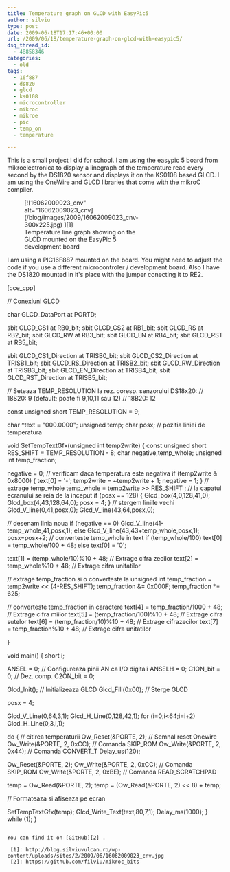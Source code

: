 ```yaml
---
title: Temperature graph on GLCD with EasyPic5
author: silviu
type: post
date: 2009-06-18T17:17:46+00:00
url: /2009/06/18/temperature-graph-on-glcd-with-easypic5/
dsq_thread_id:
  - 48858346
categories:
  - old
tags:
  - 16f887
  - ds820
  - glcd
  - ks0108
  - microcontroller
  - mikroc
  - mikroe
  - pic
  - temp_on
  - temperature

---
```

This is a small project I did for school. I am using the easypic 5 board from mikroelectronica to display a linegraph of the temperature read every second by the DS1820 sensor and displays it on the KS0108 based GLCD. I am using the OneWire and GLCD libraries that come with the mikroC compiler.

<figure id="attachment_279" aria-describedby="caption-attachment-279" style="width: 300px" class="wp-caption aligncenter">[![16062009023_cnv" alt="16062009023_cnv](/blog/images/2009/16062009023_cnv-300x225.jpg) ][1]<figcaption id="caption-attachment-279" class="wp-caption-text">Temperature line graph showing on the GLCD mounted on the EasyPic 5 development board</figcaption></figure>

<p style="text-align: left">
  I am using a PIC16F887 mounted on the board. You might need to adjust the code if you use a different microcontroler / development board. Also I have the DS1820 mounted in it's place with the jumper conecting it to RE2.
</p>

[cce_cpp]

// Conexiuni GLCD

char GLCD_DataPort at PORTD;

sbit GLCD_CS1 at RB0_bit;
sbit GLCD_CS2 at RB1_bit;
sbit GLCD_RS at RB2_bit;
sbit GLCD_RW at RB3_bit;
sbit GLCD_EN at RB4_bit;
sbit GLCD_RST at RB5_bit;

sbit GLCD_CS1_Direction at TRISB0_bit;
sbit GLCD_CS2_Direction at TRISB1_bit;
sbit GLCD_RS_Direction at TRISB2_bit;
sbit GLCD_RW_Direction at TRISB3_bit;
sbit GLCD_EN_Direction at TRISB4_bit;
sbit GLCD_RST_Direction at TRISB5_bit;

// Seteaza TEMP_RESOLUTION la rez. coresp. senzorului DS18x20:
// 18S20: 9 (default; poate fi 9,10,11 sau 12)
// 18B20: 12

const unsigned short TEMP_RESOLUTION = 9;

char *text = "000.0000";
unsigned temp;
char posx; // pozitia liniei de temperatura

void SetTempTextGfx(unsigned int temp2write) {
const unsigned short RES_SHIFT = TEMP_RESOLUTION - 8;
char negative,temp_whole;
unsigned int temp_fraction;

negative = 0;
// verificam daca temperatura este negativa
if (temp2write & 0x8000) {
text[0] = '-';
temp2write = ~temp2write + 1;
negative = 1;
}
// extrage temp_whole
temp_whole = temp2write >> RES_SHIFT ;
// la capatul ecranului se reia de la inceput
if (posx == 128) {
Glcd_box(4,0,128,41,0);
Glcd_box(4,43,128,64,0);
posx = 4;
}
// stergem liniile vechi
Glcd_V_line(0,41,posx,0);
Glcd_V_line(43,64,posx,0);

// desenam linia noua
if (negative == 0)
Glcd_V_line(41-temp_whole,41,posx,1);
else
Glcd_V_line(43,43+temp_whole,posx,1);
posx=posx+2;
// converteste temp_whole in text
if (temp_whole/100)
text[0] = temp_whole/100 + 48;
else
text[0] = '0';

text[1] = (temp_whole/10)%10 + 48; // Extrage cifra zecilor
text[2] = temp_whole%10 + 48; // Extrage cifra unitatilor

// extrage temp_fraction si o converteste la unsigned int
temp_fraction = temp2write << (4-RES_SHIFT);
temp_fraction &= 0x000F;
temp_fraction *= 625;

// converteste temp_fraction in caractere
text[4] = temp_fraction/1000 + 48; // Extrage cifra miilor
text[5] = (temp_fraction/100)%10 + 48; // Extrage cifra sutelor
text[6] = (temp_fraction/10)%10 + 48; // Extrage cifrazecilor
text[7] = temp_fraction%10 + 48; // Extrage cifra unitatilor

}

void main() {
short i;

ANSEL = 0; // Configureaza pinii AN ca I/O digitali
ANSELH = 0;
C1ON_bit = 0; // Dez. comp.
C2ON_bit = 0;

Glcd_Init(); // Initializeaza GLCD
Glcd_Fill(0x00); // Sterge GLCD

posx = 4;

Glcd_V_Line(0,64,3,1);
Glcd_H_Line(0,128,42,1);
for (i=0;i<64;i=i+2) Glcd_H_Line(0,3,i,1);

do {
// citirea temperaturii
Ow_Reset(&PORTE, 2); // Semnal reset Onewire
Ow_Write(&PORTE, 2, 0xCC); // Comanda SKIP_ROM
Ow_Write(&PORTE, 2, 0x44); // Comanda CONVERT_T
Delay_us(120);

Ow_Reset(&PORTE, 2);
Ow_Write(&PORTE, 2, 0xCC); // Comanda SKIP_ROM
Ow_Write(&PORTE, 2, 0xBE); // Comanda READ_SCRATCHPAD

temp = Ow_Read(&PORTE, 2);
temp = (Ow_Read(&PORTE, 2) << 8) + temp;

// Formateaza si afiseaza pe ecran

SetTempTextGfx(temp);
Glcd_Write_Text(text,80,7,1);
Delay_ms(1000);
} while (1);
}

```

You can find it on [GitHub][2] .

 [1]: http://blog.silviuvulcan.ro/wp-content/uploads/sites/2/2009/06/16062009023_cnv.jpg
 [2]: https://github.com/filviu/mikroc_bits